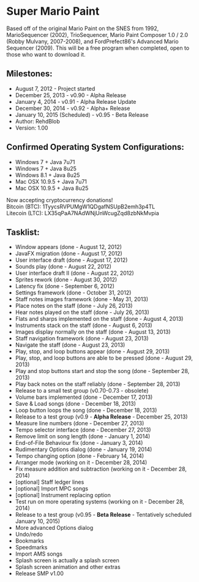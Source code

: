 Super Mario Paint
==========

Based off of the original Mario Paint on the SNES from 1992, MarioSequencer (2002), TrioSequencer, Mario Paint Composer 1.0 / 2.0 (Robby Mulvany, 2007-2008), and FordPrefect86's Advanced Mario Sequencer (2009). This will be a free program when completed, open to those who want to download it.  

Milestones:
-----
* August 7, 2012 - Project started
* December 25, 2013 - v0.90 - Alpha Release
* January 4, 2014 - v0.91 - Alpha Release Update
* December 30, 2014 - v0.92 - Alpha+ Release
* January 10, 2015 (Scheduled) - v0.95 - Beta Release  
* Author: RehdBlob
* Version: 1.00

Confirmed Operating System Configurations:
-----
* Windows 7 + Java 7u71
* Windows 7 + Java 8u25
* Windows 8.1 + Java 8u25
* Mac OSX 10.9.5 + Java 7u71
* Mac OSX 10.9.5 + Java 8u25

Now accepting cryptocurrency donations!  
Bitcoin (BTC): 1TyycsRVPUMgW1QDgafNSUpB2emh3p4TL  
Litecoin (LTC): LX35qPaA7NAdWNjUnWcugZqd8zbNkMvpia  


Tasklist:
-----
* Window appears (done - August 12, 2012)
* JavaFX migration (done - August 17, 2012)
* User interface draft (done - August 17, 2012)
* Sounds play (done - August 22, 2012)
* User interface draft II (done - August 22, 2012)
* Sprites rework (done - August 30, 2012)
* Latency fix (done - September 6, 2012)
* Settings framework (done - October 31, 2012)
* Staff notes images framework (done - May 31, 2013)
* Place notes on the staff (done - July 26, 2013)
* Hear notes played on the staff (done - July 26, 2013)
* Flats and sharps implemented on the staff (done - August 4, 2013)
* Instruments stack on the staff (done - August 6, 2013)
* Images display normally on the staff (done - August 13, 2013)
* Staff navigation framework (done - August 23, 2013)
* Navigate the staff (done - August 23, 2013)
* Play, stop, and loop buttons appear (done - August 29, 2013)
* Play, stop, and loop buttons are able to be pressed (done - August 29, 2013)
* Play and stop buttons start and stop the song (done - September 28, 2013)
* Play back notes on the staff reliably (done - September 28, 2013)
* Release to a small test group (v0.70-0.73 - obsolete)
* Volume bars implemented (done - December 17, 2013)
* Save & Load songs (done - December 18, 2013)
* Loop button loops the song (done - December 18, 2013)
* Release to a test group (v0.9 - **Alpha Release** - December 25, 2013)
* Measure line numbers (done - December 27, 2013)
* Tempo selector interface (done - December 27, 2013)
* Remove limit on song length (done - January 1, 2014)
* End-of-File Behaviour fix (done - January 3, 2014)
* Rudimentary Options dialog (done - January 19, 2014)
* Tempo changing option (done - February 14, 2014)
* Arranger mode (working on it - December 28, 2014)
* Fix measure addition and subtraction (working on it - December 28, 2014)
* [optional] Staff ledger lines
* [optional] Import MPC songs
* [optional] Instrument replacing option
* Test run on more operating systems (working on it - December 28, 2014)
* Release to a test group (v0.95 - **Beta Release** - Tentatively scheduled January 10, 2015)
* More advanced Options dialog
* Undo/redo
* Bookmarks
* Speedmarks
* Import AMS songs
* Splash screen is actually a splash screen
* Splash screen animation and other extras
* Release SMP v1.00
